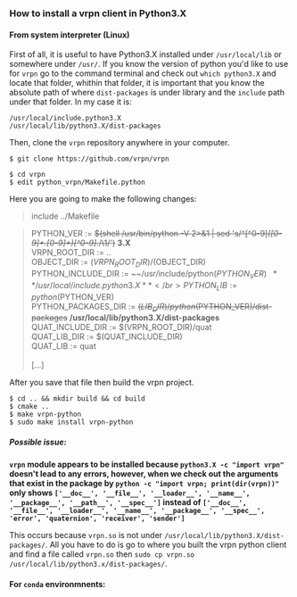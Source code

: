 ### How to install a vrpn client in Python3.X

#### From system interpreter (Linux)

First of all, it is useful to have Python3.X installed under `/usr/local/lib` or somewhere under `/usr/`. If you know the version of python you'd like to use for `vrpn` go to the command terminal and check out `which python3.X` and locate that folder, whithin that folder,  it is important that you know the absolute path of where `dist-packages` is under library and the `include` path under that folder. In my case it is: 

```
/usr/local/include.python3.X
/usr/local/lib/python3.X/dist-packages
```

Then, clone the `vrpn` repository anywhere in your computer. 

```
$ git clone https://github.com/vrpn/vrpn
```

```
$ cd vrpn
$ edit python_vrpn/Makefile.python
```

Here you are going to make the following changes: 

> include ../Makefile</br>

> PYTHON_VER := ~~$(shell /usr/bin/python -V 2>&1 | sed 's/^[^0-9]*\([0-9]\+.[0-9]\+\)[^0-9].*/\1/')~~ **3.X** </br>
> VRPN_ROOT_DIR := ..</br>
> OBJECT_DIR := $(VRPN_ROOT_DIR)/$(OBJECT_DIR)</br>
> PYTHON_INCLUDE_DIR := ~~/usr/include/python$(PYTHON_VER)~~ **/usr/local/include.python3.X**</br>
> PYTHON_LIB := python$(PYTHON_VER)</br>
> PYTHON_PACKAGES_DIR := ~~$(LIB_DIR)/python$(PYTHON_VER)/dist-packages~~ **/usr/local/lib/python3.X/dist-packages**</br>
> QUAT_INCLUDE_DIR := $(VRPN_ROOT_DIR)/quat</br>
> QUAT_LIB_DIR := $(QUAT_INCLUDE_DIR)</br>
> QUAT_LIB := quat</br>
> </br>
> [...]</br>

After you save that file then build the vrpn project. 

```
$ cd .. && mkdir build && cd build
$ cmake ..
$ make vrpn-python
$ sudo make install vrpn-python
```

##### Possible issue: 

**`vrpn` module appears to be installed because `python3.X -c "import vrpn"` doesn't lead to any errors, however, when we check out the arguments that exist in the package by `python -c "import vrpn; print(dir(vrpn))"` only shows `['__doc__', '__file__', '__loader__', '__name__', '__package__', '__path__', '__spec__']` instead of `['__doc__', '__file__', '__loader__', '__name__', '__package__', '__spec__', 'error', 'quaternion', 'receiver', 'sender']
`**  

This occurs because `vrpn.so` is not under `/usr/local/lib/python3.X/dist-packages/`. All you have to do is go to where you built the vrpn python client and find a file called `vrpn.so` then `sudo cp vrpn.so /usr/local/lib/python3.x/dist-packages/`.

#### For `conda` environmnents:

